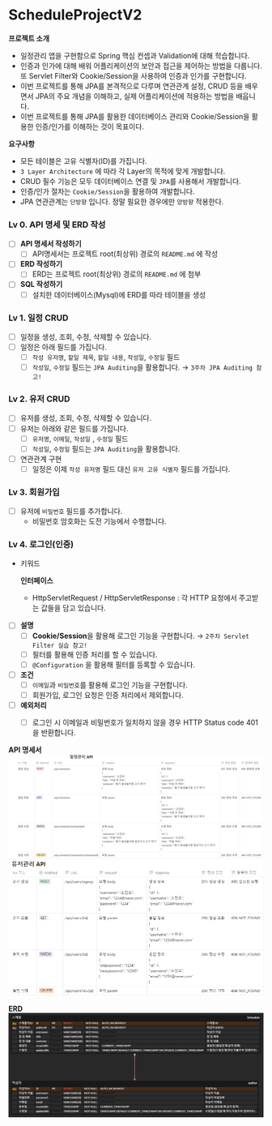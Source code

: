# ScheduleProjectV2

**프로젝트 소개**
- 일정관리 앱을 구현함으로 Spring 핵심 컨셉과 Validation에 대해 학습합니다.
- 인증과 인가에 대해 배워 어플리케이션의 보안과 접근을 제어하는 방법을 다룹니다. 또 Servlet Filter와 Cookie/Session을 사용하여 인증과 인가를 구현합니다.
- 이번 프로젝트를 통해 JPA를 본격적으로 다루며 연관관계 설정, CRUD 등을 배우면서 JPA의 주요 개념을 이해하고, 실제 어플리케이션에 적용하는 방법을 배웁니다.
- 이번 프로젝트를 통해 JPA를 활용한 데이터베이스 관리와 Cookie/Session을 활용한 인증/인가를 이해하는 것이 목표이다.

**요구사항**
- 모든 테이블은 고유 식별자(ID)를 가집니다.
- `3 Layer Architecture` 에 따라 각 Layer의 목적에 맞게 개발합니다.
- CRUD 필수 기능은 모두 데이터베이스 연결 및 `JPA`를 사용해서 개발합니다.
- 인증/인가 절차는 `Cookie/Session`을 활용하여 개발합니다.
- JPA 연관관계는 `단방향` 입니다. 정말 필요한 경우에만 `양방향` 적용한다.

### Lv 0. API 명세 및 ERD 작성

- [ ]  **API 명세서 작성하기**
    - [ ]  API명세서는 프로젝트 root(최상위) 경로의 `README.md` 에 작성

- [ ]  **ERD 작성하기**
    - [ ]  ERD는 프로젝트 root(최상위) 경로의 `README.md` 에 첨부

- [ ]  **SQL 작성하기**
    - [ ]  설치한 데이터베이스(Mysql)에 ERD를 따라 테이블을 생성

### Lv 1. 일정 CRUD

- [ ]  일정을 생성, 조회, 수정, 삭제할 수 있습니다.
- [ ]  일정은 아래 필드를 가집니다.
    - [ ]  `작성 유저명`, `할일 제목`, `할일 내용`, `작성일`, `수정일` 필드
    - [ ]  `작성일`, `수정일` 필드는 `JPA Auditing`을 활용합니다. → `3주차 JPA Auditing 참고!`

### Lv 2. 유저 CRUD

- [ ]  유저를 생성, 조회, 수정, 삭제할 수 있습니다.
- [ ]  유저는 아래와 같은 필드를 가집니다.
    - [ ]  `유저명`, `이메일`, `작성일` , `수정일` 필드
    - [ ]  `작성일`, `수정일` 필드는 `JPA Auditing`을 활용합니다.
- [ ]  연관관계 구현
    - [ ]  일정은 이제 `작성 유저명` 필드 대신 `유저 고유 식별자` 필드를 가집니다.

### Lv 3. 회원가입

- [ ]  유저에 `비밀번호` 필드를 추가합니다.
    - 비밀번호 암호화는 도전 기능에서 수행합니다.

### Lv 4. 로그인(인증)

- 키워드

  **인터페이스**

    - HttpServletRequest / HttpServletResponse : 각 HTTP 요청에서 주고받는 값들을 담고 있습니다.
- [ ]  **설명**
    - [ ]  **Cookie/Session**을 활용해 로그인 기능을 구현합니다. → `2주차 Servlet Filter 실습 참고!`
    - [ ]  필터를 활용해 인증 처리를 할 수 있습니다.
    - [ ]  `@Configuration` 을 활용해 필터를 등록할 수 있습니다.
- [ ]  **조건**
    - [ ]  `이메일`과 `비밀번호`를 활용해 로그인 기능을 구현합니다.
    - [ ]  회원가입, 로그인 요청은 인증 처리에서 제외합니다.
- [ ]  **예외처리**
    - [ ]  로그인 시 이메일과 비밀번호가 일치하지 않을 경우 HTTP Status code 401을 반환합니다.


**API 명세서**
![img.png](img.png)
![img_1.png](img_1.png)

**ERD**
![img_2.png](img_2.png)